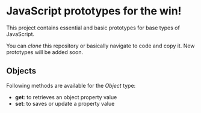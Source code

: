 # JavaScript prototypes for the win!

This project contains essential and basic prototypes for base types of JavaScript.

You can *clone* this repository or basically navigate to code and copy it. New prototypes will be added soon.
 
## Objects

Following methods are available for the *Object* type:

* **get**: to retrieves an object property value
* **set**: to saves or update a property value
 
 